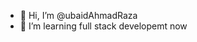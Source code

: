 - 👋 Hi, I’m @ubaidAhmadRaza
- 👀 I’m learning full stack developemt now

<!---
ubaidAhmadRaza/ubaidAhmadRaza is a ✨ special ✨ repository because its `README.md` (this file) appears on your GitHub profile.
You can click the Preview link to take a look at your changes.
--->
